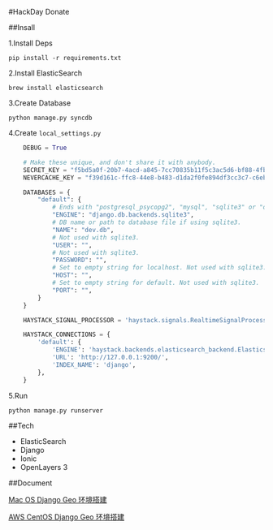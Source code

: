 #HackDay Donate


##Insall

1.Install Deps

    pip install -r requirements.txt

2.Install ElasticSearch

	brew install elasticsearch

3.Create Database

    python manage.py syncdb

4.Create ``local_settings.py``

```python
    DEBUG = True

    # Make these unique, and don't share it with anybody.
    SECRET_KEY = "f5bd5a0f-20b7-4acd-a845-7cc70835b11f5c3ac5d6-bf88-4fb3-a5d4-5714b7a48cd100d27749-b943-45da-8944-599fd3a6a086"
    NEVERCACHE_KEY = "f39d161c-ffc8-44e8-b483-d1da2f0fe894df3cc3c7-c6eb-4221-a61c-c6b7af2343416ac2f605-8359-4244-b6ab-77dde1d05598"

    DATABASES = {
        "default": {
            # Ends with "postgresql_psycopg2", "mysql", "sqlite3" or "oracle".
            "ENGINE": "django.db.backends.sqlite3",
            # DB name or path to database file if using sqlite3.
            "NAME": "dev.db",
            # Not used with sqlite3.
            "USER": "",
            # Not used with sqlite3.
            "PASSWORD": "",
            # Set to empty string for localhost. Not used with sqlite3.
            "HOST": "",
            # Set to empty string for default. Not used with sqlite3.
            "PORT": "",
        }
    }

    HAYSTACK_SIGNAL_PROCESSOR = 'haystack.signals.RealtimeSignalProcessor'

    HAYSTACK_CONNECTIONS = {
        'default': {
            'ENGINE': 'haystack.backends.elasticsearch_backend.ElasticsearchSearchEngine',
            'URL': 'http://127.0.0.1:9200/',
            'INDEX_NAME': 'django',
        },
    }
```

5.Run
 
	python manage.py runserver    

##Tech

- ElasticSearch
- Django
- Ionic
- OpenLayers 3

##Document

[Mac OS Django Geo 环境搭建](http://www.phodal.com/blog/django-elasticsearch-geo-solution/)

[AWS CentOS Django Geo 环境搭建](http://www.phodal.com/blog/install-geo-django-in-centos/)